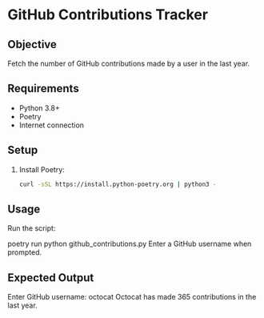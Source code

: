# GitHub Contributions Tracker

## Objective
Fetch the number of GitHub contributions made by a user in the last year.

## Requirements
- Python 3.8+
- Poetry
- Internet connection

## Setup
1. Install Poetry:
   ```bash
   curl -sSL https://install.python-poetry.org | python3 -

## Usage
Run the script:

poetry run python github_contributions.py
Enter a GitHub username when prompted.

## Expected Output

Enter GitHub username: octocat
Octocat has made 365 contributions in the last year.
